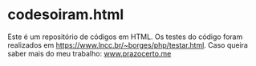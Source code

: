 # codesoiram.html
Este é um repositório de códigos em HTML. Os testes do código foram realizados em https://www.lncc.br/~borges/php/testar.html. Caso queira saber mais do meu trabalho:  www.prazocerto.me
